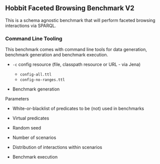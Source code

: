 ## Hobbit Faceted Browsing Benchmark V2
This is a schema agnostic benchmark that will perform faceted browsing interactions via SPARQL.

### Command Line Tooling
This benchmark comes with command line tools for data generation, benchmark generation and benchmark execution.


* `-c` config resource (file, classpath resource or URL - via Jena)
    * `config-all.ttl`
    * `config-no-ranges.ttl`


* Benchmark generation

Parameters
* White-or-blacklist of predicates to be (not) used in benchmarks
* Virtual predicates
* Random seed
* Number of scenarios
* Distribution of interactions within scenarios





* Benchmark execution





